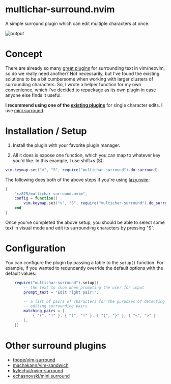 # multichar-surround.nvim

A simple surround plugin which can edit multiple characters at once.

![output](https://github.com/user-attachments/assets/7874268a-50bc-4f6d-aac4-a06fd34c378a)

# Concept

There are already so many [great plugins](#other-surround-plugins) for surrounding text in vim/neovim, so do we really need another? Not necessarily, but I've found the existing solutions to be a bit cumbersome when working with larger clusters of surrounding characters. So, I wrote a helper function for my own convenience, which I've decided to repackage as its own plugin in case anyone else finds it useful.

**I recommend using one of the [existing plugins](#other-surround-plugins)** for single character edits. I use [mini.surround](https://github.com/echasnovski/mini.surround).

# Installation / Setup

1. Install the plugin with your favorite plugin manager.

2. All it does is expose one function, which you can map to whatever key you'd like. In this example, I use shift+s (S):

```lua
vim.keymap.set("v", "S", require("multichar-surround").do_surround)
```

The following does both of the above steps if you're using [lazy.nvim](https://github.com/folke/lazy.nvim):

```lua
{
    "cz875/multichar-surround.nvim",
    config = function()
        vim.keymap.set("v", "S", require("multichar-surround").do_surround))
    end
}
```

Once you've completed the above setup, you should be able to select some text in visual mode and edit its surrounding characters by pressing "S".

# Configuration

You can configure the plugin by passing a table to the `setup()` function. For example, if you wanted to redundantly override the default options with the default values:

```lua
    require("multichar-surround").setup({
        -- the text to show when prompting the user for input
        prompt_text = "Edit right pair:", 

        -- a list of pairs of characters for the purposes of detecting and
        -- editing surrounding pairs
        matching_pairs = {
            { "(", ")" }, { "[", "]" }, { "{", "}" }, { "<", ">" }
        },
    })
```

# Other surround plugins

- [tpope/vim-surround](https://github.com/tpope/vim-surround)
- [machakann/vim-sandwich](https://github.com/machakann/vim-sandwich)
- [kylechui/nvim-surround](https://github.com/kylechui/nvim-surround)
- [echasnovski/mini.surround](https://github.com/echasnovski/mini.surround/)
